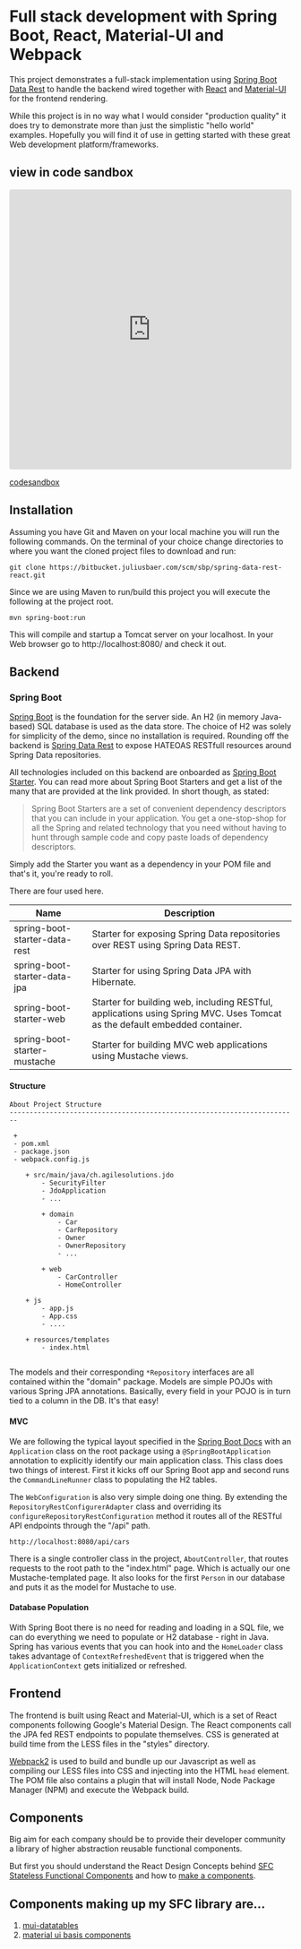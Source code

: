 # Full stack development with Spring Boot, React, Material-UI and Webpack

This project demonstrates a full-stack implementation using [Spring Boot Data Rest](http://www.springboottutorial.com/introduction-to-spring-data-rest-using-spring-boot)
to handle the backend wired together with [React](https://facebook.github.io/react/) and 
[Material-UI](https://material-ui.com/) for the frontend rendering. 

While this project is in no way what I would consider "production quality" it does
try to demonstrate more than just the simplistic "hello world" examples. Hopefully you
will find it of use in getting started with these great Web development platform/frameworks.

## view in code sandbox

<div class="iframe_container">
<iframe src="https://codesandbox.io/embed/new?codemirror=1&highlights=11,12,13,14" style="width:100%; height:500px; border:0; border-radius: 4px; overflow:hidden;" sandbox="allow-modals allow-forms allow-popups allow-scripts allow-same-origin"></iframe>
</div>

[codesandbox](https://codesandbox.io/s/github/agilesolutions/react-spring-data-rest)

## Installation
Assuming you have Git and Maven on your local machine you will run the following commands. On the terminal of your
choice change directories to where you want the cloned project files to download and run:

```
git clone https://bitbucket.juliusbaer.com/scm/sbp/spring-data-rest-react.git
```
Since we are using Maven to run/build this project you will execute the following at the project root.

```
mvn spring-boot:run
```
This will compile and startup a Tomcat server on your localhost. In your Web browser go to http://localhost:8080/
and check it out.


## Backend

### Spring Boot

[Spring Boot](https://projects.spring.io/spring-boot/) is the foundation
for the server side. An H2 (in memory Java-based) SQL database is used as the data store. The 
choice of H2 was solely for simplicity of the demo, since no installation is required.
Rounding off the backend is [Spring Data Rest](https://docs.spring.io/spring-data/rest/docs/current/reference/html/) to expose HATEOAS RESTfull resources around Spring Data repositories.

All technologies included on this backend are onboarded as [Spring Boot Starter](http://docs.spring.io/spring-boot/docs/current/reference/htmlsingle/#using-boot-starter). You can read more about Spring Boot Starters and get a list of the many that are provided at the link provided. In short though,
as stated:

>Spring Boot Starters are a set of convenient dependency descriptors that you can include 
in your application. You get a one-stop-shop for all the Spring and related technology that you 
need without having to hunt through sample code and copy paste loads of dependency descriptors.

Simply add the Starter you want as a dependency in your POM file and that's it, you're ready to roll.

There are four used here.

|Name                           | Description               
-------------------------------|----------------------------
spring-boot-starter-data-rest  | Starter for exposing Spring Data repositories over REST using Spring Data REST. |
spring-boot-starter-data-jpa   | Starter for using Spring Data JPA with Hibernate.
spring-boot-starter-web        | Starter for building web, including RESTful, applications using Spring MVC. Uses Tomcat as the default embedded container.
spring-boot-starter-mustache   | Starter for building MVC web applications using Mustache views.


#### Structure

```
About Project Structure
------------------------------------------------------------------------

 + 
 - pom.xml
 - package.json
 - webpack.config.js 
 
    + src/main/java/ch.agilesolutions.jdo
        - SecurityFilter
        - JdoApplication
        - ...
        
        + domain
            - Car
            - CarRepository
            - Owner
            - OwnerRepository
            - ...
            
        + web
            - CarController
            - HomeController
    
    + js
        - app.js
        - App.css
        - ....
    
    + resources/templates
        - index.html
        
 ```   


The models and their corresponding `*Repository` interfaces are all contained within 
the "domain" package. Models are simple POJOs with various Spring JPA annotations. Basically, 
every field in your POJO is in turn tied to a column in the DB. It's that easy!

#### MVC

We are following the typical layout specified in the [Spring Boot Docs](http://docs.spring.io/spring-boot/docs/current/reference/htmlsingle/#using-boot-locating-the-main-class)
with an `Application` class on the root package using a `@SpringBootApplication` annotation to 
explicitly identify our main application class. This class does two things of interest. First it kicks off our Spring
Boot app and second runs the `CommandLineRunner` class to populating the H2 tables.
 
The `WebConfiguration` is also very simple doing one thing. By extending the `RepositoryRestConfigurerAdapter`
class and overriding its `configureRepositoryRestConfiguration` method it routes all of the RESTful API 
endpoints through the "/api" path.

```
http://localhost:8080/api/cars
```

There is a single controller class in the project, `AboutController`, that routes requests to the root path to the
"index.html" page. Which is actually our one Mustache-templated page. It also looks for the first `Person` in our
database and puts it as the model for Mustache to use.

#### Database Population

With Spring Boot there is no need for reading and loading in a SQL file, we can do everything we need to populate
or H2 database - right in Java. Spring has various events that you can hook into and the `HomeLoader` class takes 
advantage of `ContextRefreshedEvent` that is triggered when the `ApplicationContext` gets initialized or refreshed.

## Frontend

The frontend is built using React and Material-UI, which is a set of React components following Google's Material 
Design. The React components call the JPA fed REST endpoints to populate themselves. CSS is generated at build time
from the LESS files in the "styles" directory.

[Webpack2](https://webpack.js.org/guides/get-started/) is used to build and bundle up our Javascript as well as
compiling our LESS files into CSS and injecting into the HTML `head` element. The POM file also contains a
plugin that will install Node, Node Package Manager (NPM) and execute the Webpack build.

## Components

Big aim for each company should be to provide their developer community a library of higher abstraction reusable functional components.

But first you should understand the React Design Concepts behind [SFC Stateless Functional Components](https://hackernoon.com/react-stateless-functional-components-nine-wins-you-might-have-overlooked-997b0d933dbc) and how to [make a components](https://rangle.github.io/react-training/react-component/).

## Components making up my SFC library are...

1. [mui-datatables](https://github.com/gregnb/mui-datatables)
2. [material ui basis components](https://material-ui.com/getting-started/supported-components/)


